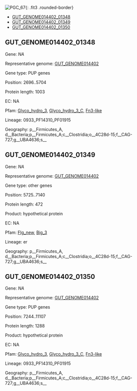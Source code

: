 ![PGC_67](../static/images/Clusters_figure/PGC_67.jpg){: .fit3 .rounded-border}

<ul id="myTab" class="nav nav-tabs">
  <li class="active">
        <a href="#tab1" data-toggle="tab">GUT_GENOME014402_01348</a>
  </li>
<li><a href="#tab2" data-toggle="tab">GUT_GENOME014402_01349</a></li>
<li><a href="#tab3" data-toggle="tab">GUT_GENOME014402_01350</a></li>
</ul>

<div id="myTabContent" class="tab-content">
  <div class="tab-pane fade in active" id="tab1">

<h2 id="GUT_GENOME014402_01348">GUT_GENOME014402_01348</h2>
<p>Gene: <em>NA</em>
<p>Representative genome: <a href="Oceania">GUT_GENOME014402</a></p>
<p>Gene type: PUP genes</p>
<p>Position: 2696..5704</p>
<p>Protein length: 1003</p>
<p>EC: NA</p>
<p>Pfam: <a href="http://pfam.xfam.org/family/Glyco_hydro_3">Glyco_hydro_3</a>, <a href="http://pfam.xfam.org/family/Glyco_hydro_3_C">Glyco_hydro_3_C</a>, <a href="http://pfam.xfam.org/family/Fn3-like">Fn3-like</a></p>
<p>Lineage: 0933_PF14310_PF01915</p>
<p>Geography: p__Firmicutes_A, d__Bacteria;p__Firmicutes_A;c__Clostridia;o__4C28d-15;f__CAG-727;g__UBA4636;s__</p>
  </div>

  <div class="tab-pane fade" id="tab2">

<h2 id="GUT_GENOME014402_01349">GUT_GENOME014402_01349</h2>
<p>Gene: <em>NA</em></p>
<p>Representative genome: <a href="Oceania">GUT_GENOME014402</a></p>
<p>Gene type: other genes</p>
<p>Position: 5725..7140</p>
<p>Protein length: 472</p>
<p>Product: hypothetical protein</p>
<p>EC: NA</p>
<p>Pfam: <a href="http://pfam.xfam.org/family/Flg_new">Flg_new</a>, <a href="http://pfam.xfam.org/family/Big_3">Big_3</a></p>
<p>Lineage: er</p>
<p>Geography: p__Firmicutes_A, d__Bacteria;p__Firmicutes_A;c__Clostridia;o__4C28d-15;f__CAG-727;g__UBA4636;s__</p>

  </div>
  <div class="tab-pane fade" id="tab3">

<h2 id="GUT_GENOME014402_01350">GUT_GENOME014402_01350</h2>
<p>Gene: <em>NA</em></p>
<p>Representative genome: <a href="Oceania">GUT_GENOME014402</a></p>
<p>Gene type: PUP genes</p>
<p>Position: 7244..11107</p>
<p>Protein length: 1288</p>
<p>Product: hypothetical protein</p>
<p>EC: NA</p>
<p>Pfam: <a href="http://pfam.xfam.org/family/Glyco_hydro_3">Glyco_hydro_3</a>, <a href="http://pfam.xfam.org/family/Glyco_hydro_3_C">Glyco_hydro_3_C</a>, <a href="http://pfam.xfam.org/family/Fn3-like">Fn3-like</a></p>
<p>Lineage: 0933_PF14310_PF01915</p>
<p>Geography: p__Firmicutes_A, d__Bacteria;p__Firmicutes_A;c__Clostridia;o__4C28d-15;f__CAG-727;g__UBA4636;s__</p>

  </div>
</div>
